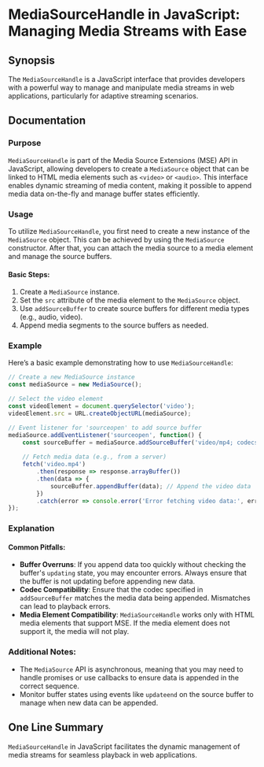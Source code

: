 <!--
Meta Description: # MediaSourceHandle in JavaScript: Managing Media Streams with Ease ## Synopsis The `MediaSourceHandle` is a JavaScript interface that provides develo...
Meta Keywords: media, mediasource, data, video, mediasourcehandle
-->

# MediaSourceHandle in JavaScript: Managing Media Streams with Ease

## Synopsis
The `MediaSourceHandle` is a JavaScript interface that provides developers with a powerful way to manage and manipulate media streams in web applications, particularly for adaptive streaming scenarios.

## Documentation

### Purpose
`MediaSourceHandle` is part of the Media Source Extensions (MSE) API in JavaScript, allowing developers to create a `MediaSource` object that can be linked to HTML media elements such as `<video>` or `<audio>`. This interface enables dynamic streaming of media content, making it possible to append media data on-the-fly and manage buffer states efficiently.

### Usage
To utilize `MediaSourceHandle`, you first need to create a new instance of the `MediaSource` object. This can be achieved by using the `MediaSource` constructor. After that, you can attach the media source to a media element and manage the source buffers.

#### Basic Steps:
1. Create a `MediaSource` instance.
2. Set the `src` attribute of the media element to the `MediaSource` object.
3. Use `addSourceBuffer` to create source buffers for different media types (e.g., audio, video).
4. Append media segments to the source buffers as needed.

### Example
Here’s a basic example demonstrating how to use `MediaSourceHandle`:

```javascript
// Create a new MediaSource instance
const mediaSource = new MediaSource();

// Select the video element
const videoElement = document.querySelector('video');
videoElement.src = URL.createObjectURL(mediaSource);

// Event listener for 'sourceopen' to add source buffer
mediaSource.addEventListener('sourceopen', function() {
    const sourceBuffer = mediaSource.addSourceBuffer('video/mp4; codecs="avc1.42E01E"');
    
    // Fetch media data (e.g., from a server)
    fetch('video.mp4')
        .then(response => response.arrayBuffer())
        .then(data => {
            sourceBuffer.appendBuffer(data); // Append the video data
        })
        .catch(error => console.error('Error fetching video data:', error));
});
```

### Explanation
#### Common Pitfalls:
- **Buffer Overruns**: If you append data too quickly without checking the buffer's `updating` state, you may encounter errors. Always ensure that the buffer is not updating before appending new data.
- **Codec Compatibility**: Ensure that the codec specified in `addSourceBuffer` matches the media data being appended. Mismatches can lead to playback errors.
- **Media Element Compatibility**: `MediaSourceHandle` works only with HTML media elements that support MSE. If the media element does not support it, the media will not play.

### Additional Notes:
- The `MediaSource` API is asynchronous, meaning that you may need to handle promises or use callbacks to ensure data is appended in the correct sequence.
- Monitor buffer states using events like `updateend` on the source buffer to manage when new data can be appended.

## One Line Summary
`MediaSourceHandle` in JavaScript facilitates the dynamic management of media streams for seamless playback in web applications.